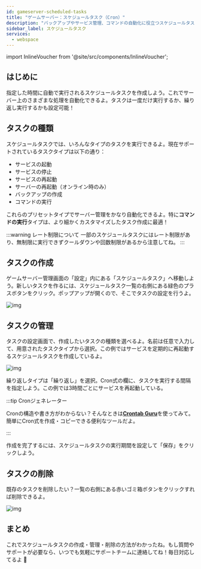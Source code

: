```yaml
---
id: gameserver-scheduled-tasks
title: "ゲームサーバー：スケジュールタスク（Cron）"
description: "バックアップやサービス管理、コマンドの自動化に役立つスケジュールタスクの使い方 → 今すぐチェック"
sidebar_label: スケジュールタスク
services:
  - webspace
---
```


import InlineVoucher from '@site/src/components/InlineVoucher';



## はじめに

指定した時間に自動で実行されるスケジュールタスクを作成しよう。これでサーバー上のさまざまな処理を自動化できるよ。タスクは一度だけ実行するか、繰り返し実行するかも設定可能！



## タスクの種類

スケジュールタスクでは、いろんなタイプのタスクを実行できるよ。現在サポートされているタスクタイプは以下の通り：

- サービスの起動
- サービスの停止
- サービスの再起動
- サーバーの再起動（オンライン時のみ）
- バックアップの作成
- コマンドの実行

これらのプリセットタイプでサーバー管理をかなり自動化できるよ。特に**コマンドの実行**タイプは、より細かくカスタマイズしたタスク作成に最適！ 

:::warning レート制限について
一部のスケジュールタスクにはレート制限があり、無制限に実行できずクールダウンや回数制限があるから注意してね。
 :::

## タスクの作成

ゲームサーバー管理画面の「設定」内にある「スケジュールタスク」へ移動しよう。新しいタスクを作るには、スケジュールタスク一覧の右側にある緑色のプラスボタンをクリック。ポップアップが開くので、そこでタスクの設定を行うよ。

![img](https://screensaver01.zap-hosting.com/index.php/s/TBxP22trRKML3wk/download)





## タスクの管理

タスクの設定画面で、作成したいタスクの種類を選べるよ。名前は任意で入力して、用意されたタスクタイプから選択。この例ではサービスを定期的に再起動するスケジュールタスクを作成しているよ。

![img](https://screensaver01.zap-hosting.com/index.php/s/P6DeWiRC3tDqG2z/preview)

繰り返しタイプは「繰り返し」を選択。Cron式の欄に、タスクを実行する間隔を指定しよう。この例では3時間ごとにサービスを再起動している。

:::tip Cronジェネレーター

Cronの構造や書き方がわからない？そんなときは[**Crontab Guru**](https://crontab.guru/)を使ってみて。簡単にCron式を作成・コピーできる便利なツールだよ。

:::

作成を完了するには、スケジュールタスクの実行期間を設定して「保存」をクリックしよう。

## タスクの削除

既存のタスクを削除したい？一覧の右側にある赤いゴミ箱ボタンをクリックすれば削除できるよ。

![img](https://screensaver01.zap-hosting.com/index.php/s/6XWMJn2BoAdL6t9/download)



## まとめ

これでスケジュールタスクの作成・管理・削除の方法がわかったね。もし質問やサポートが必要なら、いつでも気軽にサポートチームに連絡してね！毎日対応してるよ 🙂 

<InlineVoucher />